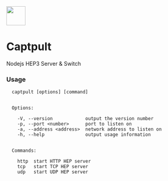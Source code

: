 <img src="https://d30y9cdsu7xlg0.cloudfront.net/png/30712-200.png" width=50>

# Captpult
Nodejs HEP3 Server & Switch

### Usage
```
  captpult [options] [command]


  Options:

    -V, --version            output the version number
    -p, --port <number>      port to listen on
    -a, --address <address>  network address to listen on
    -h, --help               output usage information


  Commands:

    http  start HTTP HEP server
    tcp   start TCP HEP server
    udp   start UDP HEP server
```
